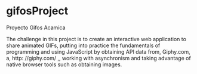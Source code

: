 # gifosProject
Proyecto Gifos Acamica

The challenge in this project is to create an interactive web application to share animated GIFs, 
putting into practice the fundamentals of programming and using JavaScript by obtaining API data from, 
Giphy.com, a, http: //giphy.com/ ,, working with asynchronism and taking advantage of native browser 
tools such as obtaining images.
